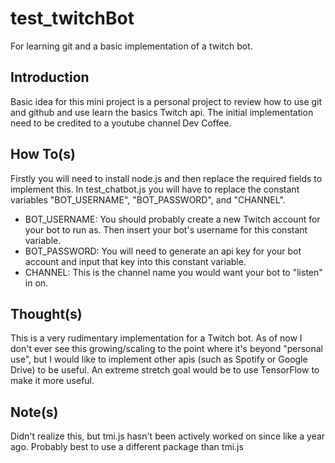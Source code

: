 # test_twitchBot

For learning git and a basic implementation of a twitch bot.

## Introduction

Basic idea for this mini project is a personal project to
review how to use git and github and use learn the basics
Twitch api. The initial implementation need to be credited
to a youtube channel Dev Coffee.

## How To(s)

Firstly you will need to install node.js and then replace
the required fields to implement this. In test_chatbot.js
you will have to replace the constant variables 
"BOT_USERNAME", "BOT_PASSWORD", and "CHANNEL".

- BOT_USERNAME: You should probably create a new Twitch account
for your bot to run as. Then insert your bot's username for
this constant variable.
- BOT_PASSWORD: You will need to generate an api key for your
bot account and input that key into this constant variable.
- CHANNEL: This is the channel name you would want your bot
to "listen" in on.

## Thought(s)

This is a very rudimentary implementation for a Twitch bot.
As of now I don't ever see this growing/scaling to the point
where it's beyond "personal use", but I would like to implement
other apis (such as Spotify or Google Drive) to be useful. An
extreme stretch goal would be to use TensorFlow to make it more
useful.

## Note(s)

Didn't realize this, but tmi.js hasn't been actively worked on since
like a year ago. Probably best to use a different package than tmi.js